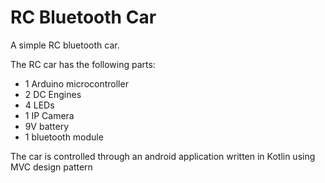 # RC Bluetooth Car

A simple RC bluetooth car.

The RC car has the following parts:
 - 1 Arduino microcontroller
 - 2 DC Engines
 - 4 LEDs
 - 1 IP Camera
 - 9V battery
 - 1 bluetooth module

The car is controlled through an android application written in Kotlin using MVC design pattern
